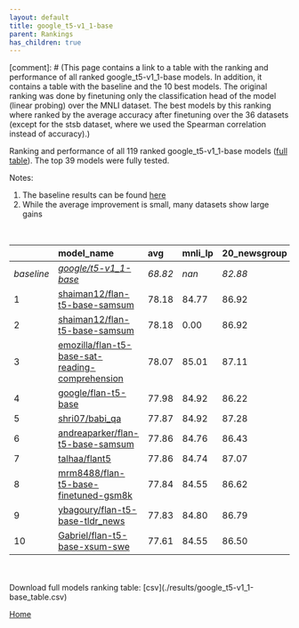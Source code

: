 ```yaml
---
layout: default
title: google_t5-v1_1-base
parent: Rankings
has_children: true
---
```

[comment]: # (This page contains a link to a table with the ranking and performance of all ranked google_t5-v1_1-base models. In addition, it contains a table with the baseline and the 10 best models. The original ranking was done by finetuning only the classification head of the model (linear probing) over the MNLI dataset.  The best models  by this ranking where ranked by the average accuracy after finetuning over the 36 datasets (except for the stsb dataset, where we used the Spearman correlation instead of accuracy).)

Ranking and performance of all 119 ranked google_t5-v1_1-base models ([full table](./results/google_t5-v1_1-base_table.csv)).  The top 39 models were fully tested.

Notes:
1. The baseline results can be found [here](google_t5-v1_1-base_pretrain_scores_table)
1. While the average improvement is small, many datasets show large gains

<br>


|            | model_name                                                                                                                                                                                                                                                                                                                                                                                                                                                                                                                                                                                                                                                                                                                                                     | avg     | mnli_lp   | 20_newsgroup   | ag_news   | amazon_reviews_multi   | anli    | boolq   | cb      | cola    | copa    | dbpedia   | esnli   | financial_phrasebank   | imdb    | isear   | mnli    | mrpc    | multirc   | poem_sentiment   | qnli    | qqp     | rotten_tomatoes   | rte     | sst2    | sst_5bins   | stsb    | trec_coarse   | trec_fine   | tweet_ev_emoji   | tweet_ev_emotion   | tweet_ev_hate   | tweet_ev_irony   | tweet_ev_offensive   | tweet_ev_sentiment   | wic     | wnli    | wsc     | yahoo_answers   |
|:-----------|:---------------------------------------------------------------------------------------------------------------------------------------------------------------------------------------------------------------------------------------------------------------------------------------------------------------------------------------------------------------------------------------------------------------------------------------------------------------------------------------------------------------------------------------------------------------------------------------------------------------------------------------------------------------------------------------------------------------------------------------------------------------|:--------|:----------|:---------------|:----------|:-----------------------|:--------|:--------|:--------|:--------|:--------|:----------|:--------|:-----------------------|:--------|:--------|:--------|:--------|:----------|:-----------------|:--------|:--------|:------------------|:--------|:--------|:------------|:--------|:--------------|:------------|:-----------------|:-------------------|:----------------|:-----------------|:---------------------|:---------------------|:--------|:--------|:--------|:----------------|
| *baseline* | *[google/t5-v1_1-base](google/t5-v1_1-base_pretrain_scores_table)*                                                                                                                                                                                                                                                                                                                                                                                                                                                                                                                                                                                                                                                                                             | *68.82* | *nan*     | *82.88*        | *88.18*   | *66.91*                | *38.06* | *65.57* | *55.45* | *70.18* | *40.50* | *70.77*   | *85.58* | *66.74*                | *92.99* | *71.06* | *75.51* | *72.83* | *56.14*   | *68.08*          | *89.37* | *83.60* | *86.05*           | *60.58* | *93.72* | *51.84*     | *68.79* | *93.25*       | *82.07*     | *33.46*          | *75.61*            | *51.52*         | *67.62*          | *82.61*              | *69.88*              | *55.84* | *46.90* | *48.32* | *69.26*         |
| 1          | [shaiman12/flan-t5-base-samsum](model_gain_chart?avg=9.35&mnli_lp=nan&20_newsgroup=4.04&ag_news=1.69&amazon_reviews_multi=-0.31&anli=14.85&boolq=16.72&cb=24.91&cola=10.16&copa=26.50&dbpedia=5.77&esnli=4.61&financial_phrasebank=19.66&imdb=0.27&isear=1.89&mnli=11.69&mrpc=16.63&multirc=6.14&poem_sentiment=16.54&qnli=4.02&qqp=5.90&rotten_tomatoes=4.01&rte=24.98&sst2=0.67&sst_5bins=6.07&stsb=20.81&trec_coarse=4.15&trec_fine=10.53&tweet_ev_emoji=13.39&tweet_ev_emotion=5.25&tweet_ev_hate=-2.90&tweet_ev_irony=7.00&tweet_ev_offensive=1.23&tweet_ev_sentiment=1.07&wic=14.22&wnli=9.44&wsc=20.91&yahoo_answers=4.17&model_name=shaiman12%2Fflan-t5-base-samsum&base_name=google%2Ft5-v1_1-base)                                                   | 78.18   | 84.77     | 86.92          | 89.87     | 66.60                  | 52.91   | 82.29   | 80.36   | 80.35   | 67.00   | 76.53     | 90.20   | 86.40                  | 93.26   | 72.95   | 87.19   | 89.46   | 62.27     | 84.62            | 93.39   | 89.49   | 90.06             | 85.56   | 94.38   | 57.92       | 89.60   | 97.40         | 92.60       | 46.85            | 80.86              | 48.62           | 74.62            | 83.84                | 70.95                | 70.06   | 56.34   | 69.23   | 73.43           |
| 2          | [shaiman12/flan-t5-base-samsum](model_gain_chart?avg=9.35&mnli_lp=nan&20_newsgroup=4.04&ag_news=1.69&amazon_reviews_multi=-0.31&anli=14.85&boolq=16.72&cb=24.91&cola=10.16&copa=26.50&dbpedia=5.77&esnli=4.61&financial_phrasebank=19.66&imdb=0.27&isear=1.89&mnli=11.69&mrpc=16.63&multirc=6.14&poem_sentiment=16.54&qnli=4.02&qqp=5.90&rotten_tomatoes=4.01&rte=24.98&sst2=0.67&sst_5bins=6.07&stsb=20.81&trec_coarse=4.15&trec_fine=10.53&tweet_ev_emoji=13.39&tweet_ev_emotion=5.25&tweet_ev_hate=-2.90&tweet_ev_irony=7.00&tweet_ev_offensive=1.23&tweet_ev_sentiment=1.07&wic=14.22&wnli=9.44&wsc=20.91&yahoo_answers=4.17&model_name=shaiman12%2Fflan-t5-base-samsum&base_name=google%2Ft5-v1_1-base)                                                   | 78.18   | 0.00      | 86.92          | 89.87     | 66.60                  | 52.91   | 82.29   | 80.36   | 80.35   | 67.00   | 76.53     | 90.20   | 86.40                  | 93.26   | 72.95   | 87.19   | 89.46   | 62.27     | 84.62            | 93.39   | 89.49   | 90.06             | 85.56   | 94.38   | 57.92       | 89.60   | 97.40         | 92.60       | 46.85            | 80.86              | 48.62           | 74.62            | 83.84                | 70.95                | 70.06   | 56.34   | 69.23   | 73.43           |
| 3          | [emozilla/flan-t5-base-sat-reading-comprehension](model_gain_chart?avg=9.24&mnli_lp=nan&20_newsgroup=4.23&ag_news=1.79&amazon_reviews_multi=19.99&anli=14.69&boolq=16.72&cb=23.12&cola=10.16&copa=28.50&dbpedia=6.07&esnli=-32.83&financial_phrasebank=-20.25&imdb=0.28&isear=1.76&mnli=17.94&mrpc=14.67&multirc=6.14&poem_sentiment=20.38&qnli=-2.73&qqp=6.11&rotten_tomatoes=3.54&rte=-4.24&sst2=-26.58&sst_5bins=41.62&stsb=20.81&trec_coarse=4.55&trec_fine=10.33&tweet_ev_emoji=47.47&tweet_ev_emotion=-24.70&tweet_ev_hate=24.76&tweet_ev_irony=16.33&tweet_ev_offensive=-11.87&tweet_ev_sentiment=17.22&wic=13.91&wnli=43.11&wsc=16.11&yahoo_answers=3.61&model_name=emozilla%2Fflan-t5-base-sat-reading-comprehension&base_name=google%2Ft5-v1_1-base) | 78.07   | 85.01     | 87.11          | 89.97     | 86.90                  | 52.75   | 82.29   | 78.57   | 80.35   | 69.00   | 76.83     | 52.75   | 46.49                  | 93.27   | 72.82   | 93.45   | 87.50   | 62.27     | 88.46            | 86.64   | 89.71   | 89.59             | 56.34   | 67.14   | 93.46       | 89.61   | 97.80         | 92.40       | 80.93            | 50.91              | 76.28           | 83.95            | 70.74                | 87.10                | 69.75   | 90.01   | 64.42   | 72.87           |
| 4          | [google/flan-t5-base](model_gain_chart?avg=9.16&mnli_lp=nan&20_newsgroup=3.34&ag_news=1.49&amazon_reviews_multi=0.21&anli=13.91&boolq=16.75&cb=23.12&cola=9.97&copa=34.50&dbpedia=6.90&esnli=5.37&financial_phrasebank=18.66&imdb=0.33&isear=1.37&mnli=11.74&mrpc=16.63&multirc=6.24&poem_sentiment=14.62&qnli=3.41&qqp=6.18&rotten_tomatoes=2.98&rte=24.26&sst2=0.67&sst_5bins=5.44&stsb=20.68&trec_coarse=3.95&trec_fine=10.73&tweet_ev_emoji=13.39&tweet_ev_emotion=4.62&tweet_ev_hate=3.46&tweet_ev_irony=9.04&tweet_ev_offensive=1.69&tweet_ev_sentiment=0.75&wic=14.22&wnli=9.44&wsc=5.53&yahoo_answers=4.14&model_name=google%2Fflan-t5-base&base_name=google%2Ft5-v1_1-base)                                                                           | 77.98   | 84.92     | 86.22          | 89.67     | 67.12                  | 51.97   | 82.32   | 78.57   | 80.15   | 75.00   | 77.67     | 90.95   | 85.40                  | 93.32   | 72.43   | 87.25   | 89.46   | 62.38     | 82.69            | 92.79   | 89.77   | 89.02             | 84.84   | 94.38   | 57.29       | 89.48   | 97.20         | 92.80       | 46.85            | 80.23              | 54.98           | 76.66            | 84.30                | 70.64                | 70.06   | 56.34   | 53.85   | 73.40           |
| 5          | [shri07/babi_qa](model_gain_chart?avg=9.04&mnli_lp=nan&20_newsgroup=4.40&ag_news=1.76&amazon_reviews_multi=20.39&anli=15.03&boolq=16.60&cb=21.34&cola=10.83&copa=30.50&dbpedia=5.50&esnli=-32.49&financial_phrasebank=-19.50&imdb=0.25&isear=2.22&mnli=17.85&mrpc=12.71&multirc=6.12&poem_sentiment=18.46&qnli=-4.90&qqp=6.19&rotten_tomatoes=3.26&rte=-0.01&sst2=-26.52&sst_5bins=42.54&stsb=20.78&trec_coarse=4.35&trec_fine=10.13&tweet_ev_emoji=48.10&tweet_ev_emotion=-26.35&tweet_ev_hate=21.06&tweet_ev_irony=15.87&tweet_ev_offensive=-11.69&tweet_ev_sentiment=17.52&wic=13.91&wnli=43.36&wsc=11.30&yahoo_answers=4.74&model_name=shri07%2Fbabi_qa&base_name=google%2Ft5-v1_1-base)                                                                   | 77.87   | 84.92     | 87.28          | 89.93     | 87.30                  | 53.09   | 82.17   | 76.79   | 81.02   | 71.00   | 76.27     | 53.09   | 47.24                  | 93.24   | 73.27   | 93.36   | 85.54   | 62.25     | 86.54            | 84.48   | 89.79   | 89.31             | 60.56   | 67.20   | 94.38       | 89.57   | 97.60         | 92.20       | 81.56            | 49.26              | 72.58           | 83.49            | 70.92                | 87.40                | 69.75   | 90.26   | 59.62   | 74.00           |
| 6          | [andreaparker/flan-t5-base-samsum](model_gain_chart?avg=9.04&mnli_lp=nan&20_newsgroup=3.55&ag_news=1.66&amazon_reviews_multi=0.19&anli=14.53&boolq=16.60&cb=24.91&cola=10.35&copa=25.50&dbpedia=5.73&esnli=5.31&financial_phrasebank=19.96&imdb=0.05&isear=0.59&mnli=11.74&mrpc=15.89&multirc=5.99&poem_sentiment=23.27&qnli=3.93&qqp=5.54&rotten_tomatoes=3.54&rte=23.90&sst2=-0.14&sst_5bins=5.12&stsb=20.58&trec_coarse=4.15&trec_fine=10.93&tweet_ev_emoji=12.87&tweet_ev_emotion=6.02&tweet_ev_hate=-0.04&tweet_ev_irony=7.12&tweet_ev_offensive=2.16&tweet_ev_sentiment=-0.00&wic=12.03&wnli=9.44&wsc=9.37&yahoo_answers=3.04&model_name=andreaparker%2Fflan-t5-base-samsum&base_name=google%2Ft5-v1_1-base)                                             | 77.86   | 84.76     | 86.43          | 89.83     | 67.10                  | 52.59   | 82.17   | 80.36   | 80.54   | 66.00   | 76.50     | 90.89   | 86.70                  | 93.04   | 71.64   | 87.25   | 88.73   | 62.13     | 91.35            | 93.30   | 89.14   | 89.59             | 84.48   | 93.58   | 56.97       | 89.37   | 97.40         | 93.00       | 46.33            | 81.63              | 51.48           | 74.74            | 84.77                | 69.88                | 67.87   | 56.34   | 57.69   | 72.30           |
| 7          | [talhaa/flant5](model_gain_chart?avg=9.03&mnli_lp=nan&20_newsgroup=4.19&ag_news=1.36&amazon_reviews_multi=0.23&anli=14.13&boolq=17.27&cb=23.12&cola=9.97&copa=29.50&dbpedia=6.50&esnli=5.11&financial_phrasebank=18.16&imdb=0.52&isear=1.43&mnli=11.97&mrpc=13.44&multirc=5.70&poem_sentiment=19.42&qnli=3.74&qqp=7.12&rotten_tomatoes=3.64&rte=25.34&sst2=0.09&sst_5bins=4.72&stsb=20.65&trec_coarse=4.15&trec_fine=9.53&tweet_ev_emoji=13.59&tweet_ev_emotion=4.90&tweet_ev_hate=1.07&tweet_ev_irony=7.25&tweet_ev_offensive=2.16&tweet_ev_sentiment=1.88&wic=12.97&wnli=9.44&wsc=7.45&yahoo_answers=3.38&model_name=talhaa%2Fflant5&base_name=google%2Ft5-v1_1-base)                                                                                        | 77.86   | 84.74     | 87.07          | 89.53     | 67.14                  | 52.19   | 82.84   | 78.57   | 80.15   | 70.00   | 77.27     | 90.70   | 84.90                  | 93.51   | 72.49   | 87.48   | 86.27   | 61.84     | 87.50            | 93.12   | 90.72   | 89.68             | 85.92   | 93.81   | 56.56       | 89.44   | 97.40         | 91.60       | 47.05            | 80.51              | 52.59           | 74.87            | 84.77                | 71.76                | 68.81   | 56.34   | 55.77   | 72.63           |
| 8          | [mrm8488/flan-t5-base-finetuned-gsm8k](model_gain_chart?avg=9.02&mnli_lp=nan&20_newsgroup=3.74&ag_news=1.39&amazon_reviews_multi=-0.07&anli=15.06&boolq=17.12&cb=23.12&cola=9.78&copa=26.50&dbpedia=5.17&esnli=4.78&financial_phrasebank=20.66&imdb=0.32&isear=1.24&mnli=12.42&mrpc=16.14&multirc=5.83&poem_sentiment=18.46&qnli=3.71&qqp=6.47&rotten_tomatoes=3.17&rte=24.26&sst2=0.44&sst_5bins=4.85&stsb=20.61&trec_coarse=3.95&trec_fine=8.73&tweet_ev_emoji=13.88&tweet_ev_emotion=6.16&tweet_ev_hate=-1.75&tweet_ev_irony=10.70&tweet_ev_offensive=2.74&tweet_ev_sentiment=1.28&wic=13.60&wnli=9.44&wsc=7.45&yahoo_answers=3.38&model_name=mrm8488%2Fflan-t5-base-finetuned-gsm8k&base_name=google%2Ft5-v1_1-base)                                       | 77.84   | 84.55     | 86.62          | 89.57     | 66.84                  | 53.12   | 82.69   | 78.57   | 79.96   | 67.00   | 75.93     | 90.36   | 87.40                  | 93.31   | 72.29   | 87.93   | 88.97   | 61.96     | 86.54            | 93.08   | 90.07   | 89.21             | 84.84   | 94.15   | 56.70       | 89.40   | 97.20         | 90.80       | 47.34            | 81.77              | 49.76           | 78.32            | 85.35                | 71.16                | 69.44   | 56.34   | 55.77   | 72.63           |
| 9          | [ybagoury/flan-t5-base-tldr_news](model_gain_chart?avg=9.01&mnli_lp=nan&20_newsgroup=3.91&ag_news=1.72&amazon_reviews_multi=-0.21&anli=13.38&boolq=16.39&cb=21.34&cola=11.03&copa=29.50&dbpedia=6.47&esnli=5.40&financial_phrasebank=21.16&imdb=0.44&isear=1.96&mnli=11.67&mrpc=14.91&multirc=5.68&poem_sentiment=16.54&qnli=3.96&qqp=6.70&rotten_tomatoes=3.45&rte=23.18&sst2=0.55&sst_5bins=5.31&stsb=20.88&trec_coarse=3.95&trec_fine=10.73&tweet_ev_emoji=13.94&tweet_ev_emotion=4.76&tweet_ev_hate=-1.52&tweet_ev_irony=8.14&tweet_ev_offensive=1.11&tweet_ev_sentiment=1.38&wic=12.97&wnli=9.44&wsc=10.34&yahoo_answers=3.71&model_name=ybagoury%2Fflan-t5-base-tldr_news&base_name=google%2Ft5-v1_1-base)                                               | 77.83   | 84.80     | 86.79          | 89.90     | 66.70                  | 51.44   | 81.96   | 76.79   | 81.21   | 70.00   | 77.23     | 90.98   | 87.90                  | 93.43   | 73.01   | 87.17   | 87.75   | 61.82     | 84.62            | 93.34   | 90.29   | 89.49             | 83.75   | 94.27   | 57.15       | 89.67   | 97.20         | 92.80       | 47.40            | 80.37              | 50.00           | 75.77            | 83.72                | 71.26                | 68.81   | 56.34   | 58.65   | 72.97           |
| 10         | [Gabriel/flan-t5-base-xsum-swe](model_gain_chart?avg=8.79&mnli_lp=nan&20_newsgroup=3.62&ag_news=1.32&amazon_reviews_multi=0.13&anli=15.50&boolq=16.23&cb=24.91&cola=8.44&copa=27.50&dbpedia=5.87&esnli=4.58&financial_phrasebank=20.26&imdb=-0.06&isear=0.59&mnli=11.90&mrpc=13.20&multirc=4.90&poem_sentiment=17.50&qnli=3.76&qqp=6.62&rotten_tomatoes=2.79&rte=21.73&sst2=-0.02&sst_5bins=4.76&stsb=20.49&trec_coarse=3.95&trec_fine=9.53&tweet_ev_emoji=11.99&tweet_ev_emotion=4.90&tweet_ev_hate=-0.41&tweet_ev_irony=6.23&tweet_ev_offensive=2.51&tweet_ev_sentiment=0.89&wic=13.13&wnli=9.44&wsc=14.18&yahoo_answers=3.41&model_name=Gabriel%2Fflan-t5-base-xsum-swe&base_name=google%2Ft5-v1_1-base)                                                    | 77.61   | 84.55     | 86.50          | 89.50     | 67.04                  | 53.56   | 81.80   | 80.36   | 78.62   | 68.00   | 76.63     | 90.17   | 87.00                  | 92.93   | 71.64   | 87.41   | 86.03   | 61.04     | 85.58            | 93.14   | 90.21   | 88.84             | 82.31   | 93.69   | 56.61       | 89.28   | 97.20         | 91.60       | 45.45            | 80.51              | 51.11           | 73.85            | 85.12                | 70.77                | 68.97   | 56.34   | 62.50   | 72.67           |


<br>
<br>
Download full models ranking table: [csv](./results/google_t5-v1_1-base_table.csv)

[Home](.)